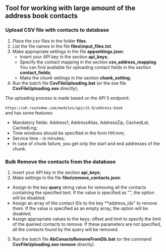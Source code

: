 ﻿## Tool for working with large amount of the address book contacts

### Upload CSV file with contacts to database
  
1. Place the csv files in the folder **files**.  
2. List the file names in the file **files\input_files.txt**.  
3. Make appropriate settings in the file **appsettings.json**:   
   - Insert your API key in the section **api_keys**;   
   - Specify the contact mapping in the section **csv_address_mapping**. You can find available for uploading contact fields in the section **contact_fields**;   
   - Make the chunk settings in the section **chank_setting**;   
4. Run the batch file **CsvFileUploading.bat** (or the exe file **CsvFileUploading.exe** directly);   
  
The uploading process is made based on the API 5 endpoint: <br>  
```https://wh.route4me.com/modules/api/v5.0/address-book``` 
<br> and has some features:  
   - Mandatory fields: Address1, AddressAlias, AddressZip, CachedLat, CachedLng;    
   - Time windows should be specified in the form HH:mm;
   - Service time - in minutes;
   - In case of chunk failure, you get only the start and end addresses of the chunk.   

### Bulk Remove the contacts from the database

 1. Insert your API key in the section **api_keys**;  
 2. Make settings in the file **files\remove_contacts.json**:   
   - Assign to the key **query** string value for removing all the contacts containing the specified text. If the value is specified as "", the option will be disabled;   
   - Assign an array of the contact IDs to the key **address_ids" to remove them. If the value is specified as an empty array, the option will be disabled;
   - Assign appropriate values to the keys: offset and limit to specify the limit of the queried contacts to remove. If these parameters are not specified, all the contacts found by the query will be removed.   
 3. Run the batch file **AbConactsRemoveFromDb.bat** (or the command **CsvFileUploading.exe remove** directly).
